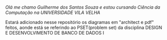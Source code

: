 *Olá me chamo Guilherme dos Santos Souza e estou cursando Ciência da Computação na UNIVERSIDADE VILA VELHA*
<p>Estará adicionado nesse repositório os diagramas em "architect e pdf" feitos, aonde está se referindo ao PSET(problem set) da disciplina DESIGN E DESENVOLVIMENTO DE BANCO DE DADOS I</p> 